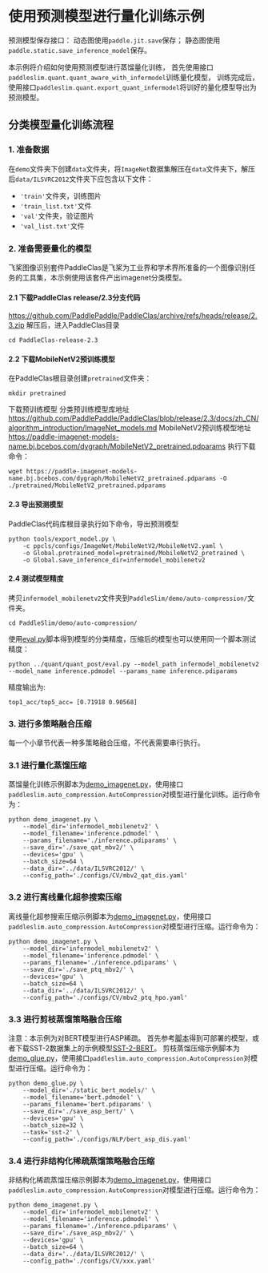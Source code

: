 # 使用预测模型进行量化训练示例

预测模型保存接口：
动态图使用``paddle.jit.save``保存；
静态图使用``paddle.static.save_inference_model``保存。

本示例将介绍如何使用预测模型进行蒸馏量化训练，
首先使用接口``paddleslim.quant.quant_aware_with_infermodel``训练量化模型，
训练完成后，使用接口``paddleslim.quant.export_quant_infermodel``将训好的量化模型导出为预测模型。

## 分类模型量化训练流程

### 1. 准备数据

在``demo``文件夹下创建``data``文件夹，将``ImageNet``数据集解压在``data``文件夹下，解压后``data/ILSVRC2012``文件夹下应包含以下文件：
- ``'train'``文件夹，训练图片
- ``'train_list.txt'``文件
- ``'val'``文件夹，验证图片
- ``'val_list.txt'``文件

### 2. 准备需要量化的模型

飞桨图像识别套件PaddleClas是飞桨为工业界和学术界所准备的一个图像识别任务的工具集，本示例使用该套件产出imagenet分类模型。
#### 2.1 下载PaddleClas release/2.3分支代码
<https://github.com/PaddlePaddle/PaddleClas/archive/refs/heads/release/2.3.zip>
解压后，进入PaddleClas目录
```
cd PaddleClas-release-2.3
```
#### 2.2 下载MobileNetV2预训练模型
在PaddleClas根目录创建``pretrained``文件夹：
```
mkdir pretrained
```

下载预训练模型
分类预训练模型库地址 <https://github.com/PaddlePaddle/PaddleClas/blob/release/2.3/docs/zh_CN/algorithm_introduction/ImageNet_models.md>
MobileNetV2预训练模型地址 <https://paddle-imagenet-models-name.bj.bcebos.com/dygraph/MobileNetV2_pretrained.pdparams>
执行下载命令：
```
wget https://paddle-imagenet-models-name.bj.bcebos.com/dygraph/MobileNetV2_pretrained.pdparams -O ./pretrained/MobileNetV2_pretrained.pdparams
```

#### 2.3 导出预测模型
PaddleClas代码库根目录执行如下命令，导出预测模型
```
python tools/export_model.py \
    -c ppcls/configs/ImageNet/MobileNetV2/MobileNetV2.yaml \
    -o Global.pretrained_model=pretrained/MobileNetV2_pretrained \
    -o Global.save_inference_dir=infermodel_mobilenetv2
```
#### 2.4 测试模型精度
拷贝``infermodel_mobilenetv2``文件夹到``PaddleSlim/demo/auto-compression/``文件夹。
```
cd PaddleSlim/demo/auto-compression/
```
使用[eval.py](../quant/quant_post/eval.py)脚本得到模型的分类精度，压缩后的模型也可以使用同一个脚本测试精度：
```
python ../quant/quant_post/eval.py --model_path infermodel_mobilenetv2 --model_name inference.pdmodel --params_name inference.pdiparams
```
精度输出为:
```
top1_acc/top5_acc= [0.71918 0.90568]
```

### 3. 进行多策略融合压缩

每一个小章节代表一种多策略融合压缩，不代表需要串行执行。

### 3.1 进行量化蒸馏压缩
蒸馏量化训练示例脚本为[demo_imagenet.py](./demo_imagenet.py)，使用接口``paddleslim.auto_compression.AutoCompression``对模型进行量化训练。运行命令为：
```
python demo_imagenet.py \
    --model_dir='infermodel_mobilenetv2' \
    --model_filename='inference.pdmodel' \
    --params_filename='./inference.pdiparams' \
    --save_dir='./save_qat_mbv2/' \
    --devices='gpu' \
    --batch_size=64 \
    --data_dir='../data/ILSVRC2012/' \
    --config_path='./configs/CV/mbv2_qat_dis.yaml'
```

### 3.2 进行离线量化超参搜索压缩
离线量化超参搜索压缩示例脚本为[demo_imagenet.py](./demo_imagenet.py)，使用接口``paddleslim.auto_compression.AutoCompression``对模型进行压缩。运行命令为：
```
python demo_imagenet.py \
    --model_dir='infermodel_mobilenetv2' \
    --model_filename='inference.pdmodel' \
    --params_filename='./inference.pdiparams' \
    --save_dir='./save_ptq_mbv2/' \
    --devices='gpu' \
    --batch_size=64 \
    --data_dir='../data/ILSVRC2012/' \
    --config_path='./configs/CV/mbv2_ptq_hpo.yaml'
```

### 3.3 进行剪枝蒸馏策略融合压缩
注意：本示例为对BERT模型进行ASP稀疏。
首先参考[脚本](https://github.com/PaddlePaddle/PaddleNLP/tree/develop/examples/language_model/bert#%E9%A2%84%E6%B5%8B)得到可部署的模型，或者下载SST-2数据集上的示例模型[SST-2-BERT](https://paddle-qa.bj.bcebos.com/PaddleSlim_datasets/static_bert_models.tar.gz)。
剪枝蒸馏压缩示例脚本为[demo_glue.py](./demo_glue.py)，使用接口``paddleslim.auto_compression.AutoCompression``对模型进行压缩。运行命令为：
```
python demo_glue.py \
    --model_dir='./static_bert_models/' \
    --model_filename='bert.pdmodel' \
    --params_filename='bert.pdiparams' \
    --save_dir='./save_asp_bert/' \
    --devices='gpu' \
    --batch_size=32 \
    --task='sst-2' \
    --config_path='./configs/NLP/bert_asp_dis.yaml'
```

### 3.4 进行非结构化稀疏蒸馏策略融合压缩
非结构化稀疏蒸馏压缩示例脚本为[demo_imagenet.py](./demo_imagenet.py)，使用接口``paddleslim.auto_compression.AutoCompression``对模型进行压缩。运行命令为：
```
python demo_imagenet.py \
    --model_dir='infermodel_mobilenetv2' \
    --model_filename='inference.pdmodel' \
    --params_filename='./inference.pdiparams' \
    --save_dir='./save_asp_mbv2/' \
    --devices='gpu' \
    --batch_size=64 \
    --data_dir='../data/ILSVRC2012/' \
    --config_path='./configs/CV/xxx.yaml'
```
